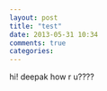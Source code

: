 ```yaml
---
layout: post
title: "test"
date: 2013-05-31 10:34
comments: true
categories: 
---
```



hi! deepak 
 how r u????
